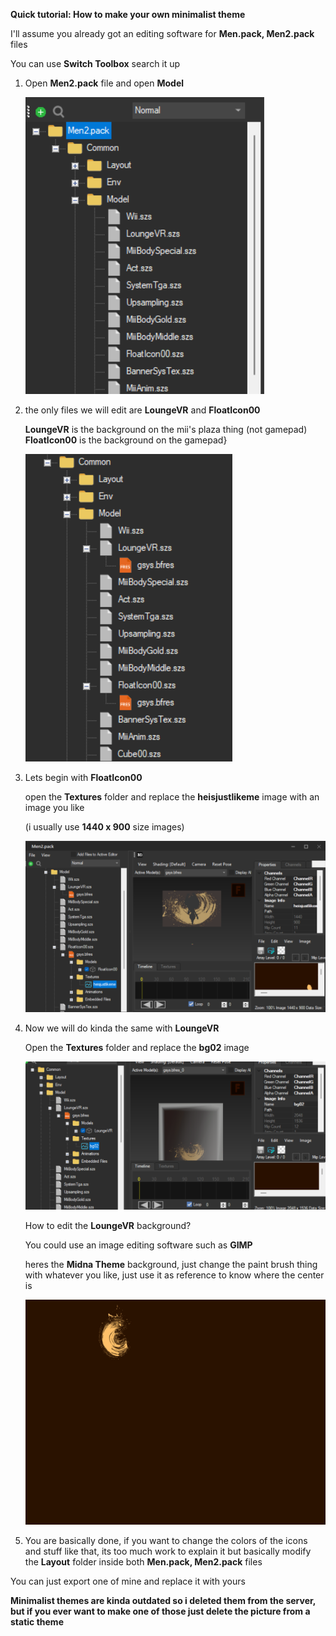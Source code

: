 **Quick tutorial: How to make your own minimalist theme**

I'll assume you already got an editing software for **Men.pack, Men2.pack** files

You can use **Switch Toolbox** search it up

1. Open **Men2.pack** file and open **Model**

    ![image](imgs/minimalist/m1.png)

2. the only files we will edit are **LoungeVR** and **FloatIcon00**

    **LoungeVR** is the background on the mii's plaza thing (not gamepad)
    **FloatIcon00** is the background on the gamepad}

    ![image](imgs/minimalist/m2.png)

3. Lets begin with **FloatIcon00**

    open the **Textures** folder and replace the **heisjustlikeme** image with an image you like 

    (i usually use **1440 x 900** size images)

    ![image](imgs/minimalist/m3.png)

4. Now we will do kinda the same with **LoungeVR**

    Open the **Textures** folder and replace the **bg02** image

    ![image](imgs/minimalist/m4.png)

    How to edit the **LoungeVR** background?

    You could use an image editing software such as **GIMP**

    heres the **Midna Theme** background, just change the paint brush thing with whatever you like, just use it as reference to know where the center is

    ![image](imgs/minimalist/m5.png)

5. You are basically done, if you want to change the colors of the icons and stuff like that, its too much work to explain it but basically modify the **Layout** folder inside both **Men.pack, Men2.pack** files

You can just export one of mine and replace it with yours

**Minimalist themes are kinda outdated so i deleted them from the server, but if you ever want to make one of those just delete the picture from a static theme**

